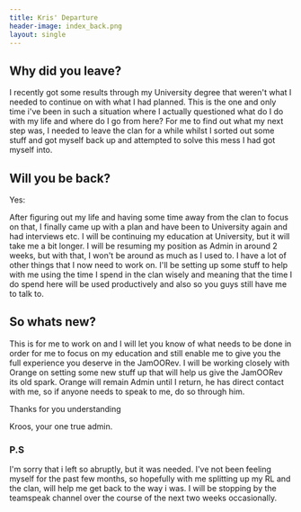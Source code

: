 ```yaml
---
title: Kris' Departure
header-image: index_back.png
layout: single
---
```


## Why did you leave?
 
I recently got some results through my University degree that weren't what I needed to continue on with what I had planned. This is the one and only time i've been in such a situation where I actually questioned what do I do with my life and where do I go from here? For me to find out what my next step was, I needed to leave the clan for a while whilst I sorted out some stuff and got myself back up and attempted to solve this mess I had got myself into.
 
## Will you be back?

Yes:
 
After figuring out my life and having some time away from the clan to focus on that, I finally came up with a plan and have been to University again and had interviews etc. I will be continuing my education at University, but it will take me a bit longer. I will be resuming my position as Admin in around 2 weeks, but with that, I won't be around as much as I used to. I have a lot of other things that I now need to work on. I'll be setting up some stuff to help with me using the time I spend in the clan wisely and meaning that the time I do spend here will be used productively and also so you guys still have me to talk to.
 
## So whats new?
 
This is for me to work on and I will let you know of what needs to be done in order for me to focus on my education and still enable me to give you the full experience you deserve in the JamOORev. I will be working closely with Orange on setting some new stuff up that will help us give the JamOORev its old spark. Orange will remain Admin until I return, he has direct contact with me, so if anyone needs to speak to me, do so through him.
 
Thanks for you understanding

Kroos, your one true admin.

### P.S
 
I'm sorry that i left so abruptly, but it was needed. I've not been feeling myself for the past few months, so hopefully with me splitting up my RL and the clan, will help me get back to the way i was. I will be stopping by the teamspeak channel over the course of the next two weeks occasionally.
